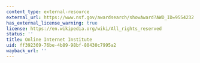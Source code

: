 ```yaml
---
content_type: external-resource
external_url: https://www.nsf.gov/awardsearch/showAward?AWD_ID=9554232
has_external_license_warning: true
license: https://en.wikipedia.org/wiki/All_rights_reserved
status: ''
title: Online Internet Institute
uid: ff392369-76be-4b89-98bf-80430c7995a2
wayback_url: ''
---
```

